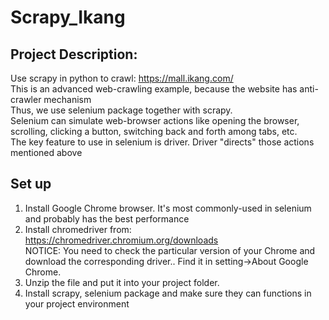 # Scrapy_Ikang
## Project Description:
Use scrapy in python to crawl: https://mall.ikang.com/ <br />
This is an advanced web-crawling example, because the website has anti-crawler mechanism <br />
Thus, we use selenium package together with scrapy. <br />
Selenium can simulate web-browser actions like opening the browser, scrolling, clicking a button, switching back and forth among tabs, etc. <br />
The key feature to use in selenium is driver. Driver "directs" those actions mentioned above <br />

## Set up
1) Install Google Chrome browser. It's most commonly-used in selenium and probably has the best performance <br />
2) Install chromedriver from: https://chromedriver.chromium.org/downloads <br />
NOTICE: You need to check the particular version of your Chrome and download the corresponding driver.. Find it in setting->About Google Chrome. <br />
3) Unzip the file and put it into your project folder. <br />
4) Install scrapy, selenium package and make sure they can functions in your project environment <br />
